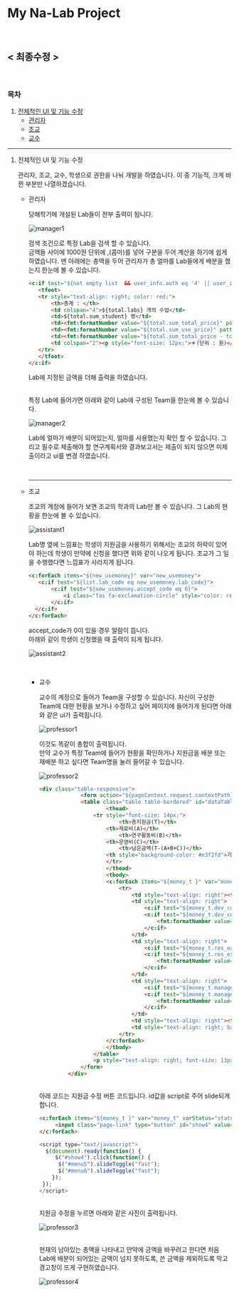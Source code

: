 # My Na-Lab Project

<br/>

## < 최종수정 >

<br/>

### 목차

1. [전체적인 UI 및 기능 수정](#uiedit)
   - [관리자](#manager)
   - [조교](#assistant)
   - [교수](#professor)

----

1. 전체적인 UI 및 기능 수정<a id="uiedit"></a>

   관리자, 조교, 교수, 학생으로 권한을 나눠 개발을 하였습니다. 이 중 기능적, 크게 바뀐 부분만 나열하겠습니다.

   - 관리자<a id="manager"></a>

     당해학기에 개설된 Lab들이 전부 출력이 됩니다.

     ![manager1](https://user-images.githubusercontent.com/43205396/74912058-3e96eb80-5401-11ea-81c3-aeabed18ce51.png)

     검색 조건으로 특정 Lab을 검색 할 수 있습니다.<br/>금액들 사이에 1000원 단위에 ,(콤마)를 넣어 구분을 두어 계산을 하기에 쉽게 하였습니다. 맨 아래에는 총액을 두어 관리자가 총 얼마를 Lab들에게 배분을 했는지 한눈에 볼 수 있습니다.
   
     ```html
     <c:if test="${not empty list  && user_info.auth eq '4' || user_info.auth eq '5'}">
     	<tfoot>
     	<tr style="text-align: right; color: red;">
     		<th>총계 : </th>
     		<td colspan="4">${total.labs} 개의 수업</td>
     		<td>${total.sum_student} 명</td>
     		<td><fmt:formatNumber value="${total.sum_total_price}" pattern="#,###"/> 원</td>
     		<td><fmt:formatNumber value="${total.sum_use_price}" pattern="#,###"/> 원</td>
     		<td><fmt:formatNumber value="${total.sum_total_price - total.sum_use_price}" pattern="#,###"/> 원</td>
     		<td colspan="2"><p style="font-size: 12px;">＊(단위 : 원)</p></td>
     	</tr>
     	</tfoot>
     </c:if>
     ```
   
     Lab에 지정된 금액을 더해 출력을 하였습니다.
   
     <br/>특정 Lab에 들어가면 아래와 같이 Lab에 구성된 Team을 한눈에 볼 수 있습니다.
   
     ![manager2](https://user-images.githubusercontent.com/43205396/74912080-45256300-5401-11ea-92eb-df8f3b10bfa5.png)
   
     Lab에 얼마가 배분이 되어있는지, 얼마를 사용했는지 확인 할 수 있습니다. 그리고 필수로 제출해야 할 연구계획서와 결과보고서는 제출이 되지 않으면 미제출이라고 ui를 변경 하였습니다.

     <br/>

     ---
   
   - 조교<a id="assistant"></a>
   
     조교의 계정에 들어가 보면 조교의 학과의 Lab만 볼 수 있습니다. 그 Lab의 현황을 한눈에 볼 수 있습니다.
   
     ![assistant1](https://user-images.githubusercontent.com/43205396/74912114-579f9c80-5401-11ea-9e70-1c8b48c0d837.png)
   
     Lab명 옆에 느낌표는 학생이 지원금을 사용하기 위해서는 조교의 허락이 있어야 하는데 학생이 만약에 신청을 했다면 위와 같이 나오게 됩니다. 조교가 그 일을 수행했다면 느낌표가 사라지게 됩니다.<br/>
   
     ```html
     <c:forEach items="${new_usemoney}" var="new_usemoney">
     	<c:if test="${list.lab_code eq new_usemoney.lab_code}">
     		<c:if test="${new_usemoney.accept_code eq 0}">
     			<i class="fas fa-exclamation-circle" style="color: red;"></i>
     		</c:if>
       </c:if>
     </c:forEach>
     ```
     
     accept_code가 0이 있을 경우 알람이 뜹니다.<br/>아래와 같이 학생이 신청했을 때 출력이 되게 됩니다.
     
     ![assistant2](https://user-images.githubusercontent.com/43205396/74912096-4fdff800-5401-11ea-9a1d-6b62dc1d4605.png)
     
     <br/>
     
     - 교수<a id="professor"></a>
     
       교수의 계정으로 들어가 Team을 구성할 수 있습니다. 자신이 구성한 Team에 대한 현황을 보거나 수정하고 싶어 페이지에 들어가게 된다면 아래와 같은 ui가 출력됩니다.
     
       ![professor1](https://user-images.githubusercontent.com/43205396/74912127-5d957d80-5401-11ea-9556-c6454779693a.png)
     
       이것도 똑같이 총합이 출력됩니다.<br/>만약 교수가 특정 Team에 들어가 현황을 확인하거나 지원금을 배분 또는 재배분 하고 싶다면 Team명을 눌러 들어갈 수 있습니다.<br/>
     
       ![professor2](https://user-images.githubusercontent.com/43205396/74913550-3c825c00-5404-11ea-8224-41c03c74ee18.png)
     
       ```html
       <div class="table-responsive">
                	<form action="${pageContext.request.contextPath}/money_edit.do" method="post" name=frm5 onsubmit="return check_onclick4()">
             		<table class="table table-bordered" id="dataTable2" width="100%" cellspacing="0" style="white-space:nowrap; overflow:auto">
                			<thead>
             			<tr style="font-size: 14px;">
                				<th>총지원금(T)</th>
             				<th>재료비(A)</th>
                				<th>연구활동비(B)</th>
             				<th>운영비(C)</th>
                				<th>남은금액(T-(A+B+C))</th>
             				<th style="background-color: #e3f2fd">기업지원금</th>
                			</tr>
                			</thead>
                			<tbody>
                			<c:forEach items="${money_t }" var="money_t" varStatus="status">
                				<tr>
                					<td style="text-align: right"><fmt:formatNumber value="${money_t.team_total_price}" pattern="#,###"/></td>
                					<td style="text-align: right">
                						<c:if test="${money_t.dev_cost eq null}">0</c:if>
                						<c:if test="${money_t.dev_cost ne null}">
                							<fmt:formatNumber value="${money_t.dev_cost}" pattern="#,###"/>
                						</c:if>
                					</td>
                					<td style="text-align: right">
                						<c:if test="${money_t.res_expense eq null}">0</c:if>
                						<c:if test="${money_t.res_expense ne null}">
                							<fmt:formatNumber value="${money_t.res_expense}" pattern="#,###"/>
                						</c:if>
                					</td>
                					<td style="text-align: right">
                						<c:if test="${money_t.manage_money eq null}">0</c:if>
                						<c:if test="${money_t.manage_money ne null}">
                							<fmt:formatNumber value="${money_t.manage_money}" pattern="#,###"/>
                						</c:if>
                					</td>
                					<td style="text-align: right"><fmt:formatNumber value="${money_t.team_total_price - (money_t.dev_cost + money_t.res_expense + money_t.manage_money)}" pattern="#,###"/></td>
                					<td style="text-align: right; background-color: #e3f2fd"><fmt:formatNumber value="${money_t.cor_support}" pattern="#,###"/></td>
                				</tr>
                			</c:forEach>
                			</tbody>
                		</table>
                		<p style="text-align: right; font-size: 13px;">＊(단위 : 원)</p>
                	</form>
                </div>
       ```
     
       <br/>아래 코드는 지원금 수정 버튼 코드입니다. id값을 script로 주어 slide되게 합니다.
     
       ```html
       <c:forEach items="${money_t }" var="money_t" varStatus="status">
         	<input class="page-link" type="button" id="show4" value="지원금 수정" style="float: right;">
       </c:forEach>
       ```
     
       ```javascript
       <script type="text/javascript">
         $(document).ready(function() {
         	$("#show4").click(function() {
             $("#menu5").slideToggle("fast");
             $("#menu6").slideToggle("fast");
           });
       	});
       </script>
       ```
     
       <br/>지원금 수정을 누르면 아래와 같은 사진이 출력됩니다.
     
       ![professor3](https://user-images.githubusercontent.com/43205396/74912137-62f2c800-5401-11ea-8695-12c72fdcaf52.png)
     
       <br/>현재의 남아있는 총액을 나타내고 만약에 금액을 바꾸려고 한다면 처음 Lab에 배분이 되어있는 금액이 넘지 못하도록, 쓴 금액을 제외하도록 막고 경고창이 뜨게 구현하였습니다.
     
       ![professor4](https://user-images.githubusercontent.com/43205396/74912143-67b77c00-5401-11ea-861e-103487528311.png)
     
       